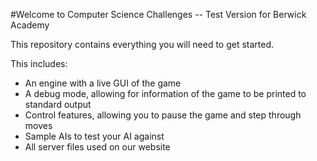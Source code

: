 #Welcome to Computer Science Challenges -- Test Version for Berwick Academy

This repository contains everything you will need to get started.

This includes:

- An engine with a live GUI of the game
- A debug mode, allowing for information of the game to be printed to standard output
- Control features, allowing you to pause the game and step through moves
- Sample AIs to test your AI against
- All server files used on our website

